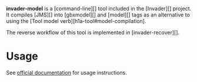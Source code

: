 **invader-model** is a [command-line][] tool included in the [Invader][] project. It compiles [JMS][] into [gbxmodel][] and [model][] tags as an alternative to using the [Tool model verb][h1a-tool#model-compilation].

The reverse workflow of this tool is implemented in [invader-recover][].

# Usage
See [official documentation][docs] for usage instructions.

[docs]: https://github.com/SnowyMouse/invader#invader-model
